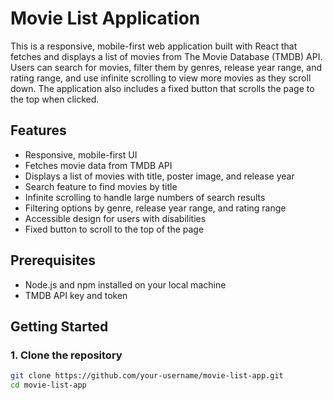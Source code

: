 # Movie List Application

This is a responsive, mobile-first web application built with React that fetches and displays a list of movies from The Movie Database (TMDB) API. Users can search for movies, filter them by genres, release year range, and rating range, and use infinite scrolling to view more movies as they scroll down. The application also includes a fixed button that scrolls the page to the top when clicked.

## Features

- Responsive, mobile-first UI
- Fetches movie data from TMDB API
- Displays a list of movies with title, poster image, and release year
- Search feature to find movies by title
- Infinite scrolling to handle large numbers of search results
- Filtering options by genre, release year range, and rating range
- Accessible design for users with disabilities
- Fixed button to scroll to the top of the page

## Prerequisites

- Node.js and npm installed on your local machine
- TMDB API key and token

## Getting Started

### 1. Clone the repository

```bash
git clone https://github.com/your-username/movie-list-app.git
cd movie-list-app
